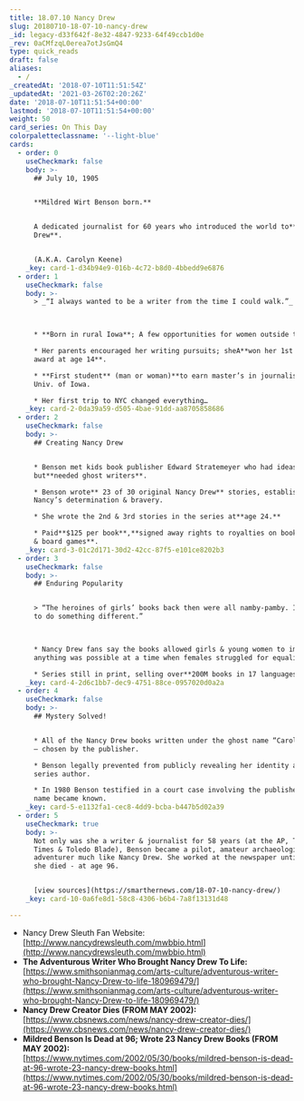 ```yaml
---
title: 18.07.10 Nancy Drew
slug: 20180710-18-07-10-nancy-drew
_id: legacy-d33f642f-8e32-4847-9233-64f49ccb1d0e
_rev: 0aCMfzqL0erea7otJsGmQ4
type: quick_reads
draft: false
aliases:
  - /
_createdAt: '2018-07-10T11:51:54Z'
_updatedAt: '2021-03-26T02:20:26Z'
date: '2018-07-10T11:51:54+00:00'
lastmod: '2018-07-10T11:51:54+00:00'
weight: 50
card_series: On This Day
colorpaletteclassname: '--light-blue'
cards:
  - order: 0
    useCheckmark: false
    body: >-
      ## July 10, 1905


      **Mildred Wirt Benson born.**


      A dedicated journalist for 60 years who introduced the world to**Nancy
      Drew**.


      (A.K.A. Carolyn Keene)
    _key: card-1-d34b94e9-016b-4c72-b8d0-4bbedd9e6876
  - order: 1
    useCheckmark: false
    body: >-
      > _“I always wanted to be a writer from the time I could walk.”_  
        


      * **Born in rural Iowa**; A few opportunities for women outside the home.

      * Her parents encouraged her writing pursuits; sheA**won her 1st writing
      award at age 14**.

      * **First student** (man or woman)**to earn master’s in journalism** at
      Univ. of Iowa.

      * Her first trip to NYC changed everything…
    _key: card-2-0da39a59-d505-4bae-91dd-aa8705858686
  - order: 2
    useCheckmark: false
    body: >-
      ## Creating Nancy Drew


      * Benson met kids book publisher Edward Stratemeyer who had ideas,
      but**needed ghost writers**.

      * Benson wrote** 23 of 30 original Nancy Drew** stories, establishing
      Nancy’s determination & bravery.

      * She wrote the 2nd & 3rd stories in the series at**age 24.**

      * Paid**$125 per book**,**signed away rights to royalties on books, movies
      & board games**.
    _key: card-3-01c2d171-30d2-42cc-87f5-e101ce8202b3
  - order: 3
    useCheckmark: false
    body: >-
      ## Enduring Popularity


      > “The heroines of girls’ books back then were all namby-pamby. I wanted
      to do something different.”  
        


      * Nancy Drew fans say the books allowed girls & young women to imagine
      anything was possible at a time when females struggled for equality.

      * Series still in print, selling over**200M books in 17 languages**.
    _key: card-4-2d6c1bb7-dec9-4751-88ce-0957020d0a2a
  - order: 4
    useCheckmark: false
    body: >-
      ## Mystery Solved!


      * All of the Nancy Drew books written under the ghost name “Carolyn Keene”
      – chosen by the publisher.

      * Benson legally prevented from publicly revealing her identity as the
      series author.

      * In 1980 Benson testified in a court case involving the publisher and her
      name became known.
    _key: card-5-e1132fa1-cec8-4dd9-bcba-b447b5d02a39
  - order: 5
    useCheckmark: true
    body: >-
      Not only was she a writer & journalist for 58 years (at the AP, Toledo
      Times & Toledo Blade), Benson became a pilot, amateur archaeologist &
      adventurer much like Nancy Drew. She worked at the newspaper until the day
      she died - at age 96.


      [view sources](https://smarthernews.com/18-07-10-nancy-drew/)
    _key: card-10-0a6fe8d1-58c8-4306-b6b4-7a8f13131d48

---
```

* Nancy Drew Sleuth Fan Website:  
[http://www.nancydrewsleuth.com/mwbbio.html](http://www.nancydrewsleuth.com/mwbbio.html)
* **The Adventurous Writer Who Brought Nancy Drew To Life:**  
[https://www.smithsonianmag.com/arts-culture/adventurous-writer-who-brought-Nancy-Drew-to-life-180969479/](https://www.smithsonianmag.com/arts-culture/adventurous-writer-who-brought-Nancy-Drew-to-life-180969479/)
* **Nancy Drew Creator Dies (FROM MAY 2002):**  
[https://www.cbsnews.com/news/nancy-drew-creator-dies/](https://www.cbsnews.com/news/nancy-drew-creator-dies/)
* **Mildred Benson Is Dead at 96; Wrote 23 Nancy Drew Books (FROM MAY 2002):**  
[https://www.nytimes.com/2002/05/30/books/mildred-benson-is-dead-at-96-wrote-23-nancy-drew-books.html](https://www.nytimes.com/2002/05/30/books/mildred-benson-is-dead-at-96-wrote-23-nancy-drew-books.html)